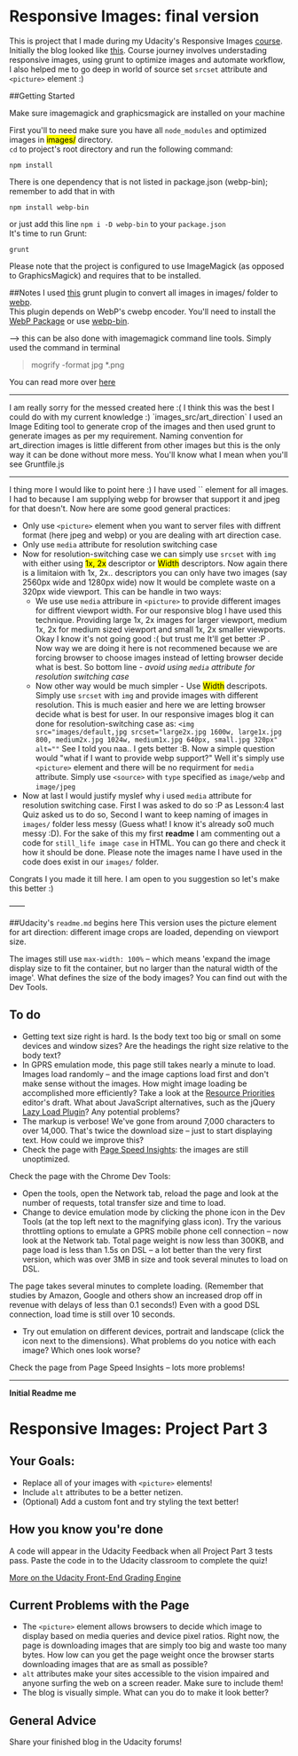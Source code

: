# Responsive Images: final version #
This is project that I made during my Udacity's Responsive Images [course](https://www.udacity.com/course/responsive-images--ud882). Initially the blog looked like [this](http://udacity.github.io/responsive-images/downloads/RI-Project-Part-1-Start.zip).
Course journey involves understading responsive images, using grunt to optimize images and automate workflow, I also helped me to go deep in world of  source set `srcset` attribute and `<picture>` element :)

##Getting Started

Make sure imagemagick and graphicsmagick are installed on your machine

First you'll to need make sure you have all `node_modules` and optimized images in <mark>images/</mark> directory.  
`cd` to project's root directory and run the following command:  
```
npm install
```  
There is one dependency that is not listed in package.json (webp-bin); remember to add that in with  
```
npm install webp-bin
```  
or just add this line `npm i -D webp-bin` to your `package.json`  
It's time to run Grunt:  
```
grunt
```
  
Please note that the project is configured to use ImageMagick (as opposed to GraphicsMagick) and requires that to be installed.




##Notes
I used [this](https://github.com/somerandomdude/grunt-webp) grunt plugin to convert all images in images/ folder to [webp](https://developers.google.com/speed/webp/).  
This plugin depends on WebP's cwebp encoder. You'll need to install the [WebP Package](https://developers.google.com/speed/webp/download) or use [webp-bin](https://github.com/yuanyan/node-webp-bin).

--> this can be also done with imagemagick command line tools. Simply used the command in terminal
>mogrify -format jpg *.png

You can read more over [here](http://www.imagemagick.org/script/mogrify.php)

<hr>
I am really sorry for the messed created here :( I think this was the best I could do with my current knowledge :)
`images_src/art_direction` I used an Image Editing tool to generate crop of the images and then used grunt to generate images as per my requirement. Naming convention for art_direction images is little different from other images but this is the only way it can be done without more mess. You'll know what I mean when you'll see Gruntfile.js  
<hr>
I thing more I would like to point here :)  
I have used `<picture>` element for all images. I had to because I am supplying webp for browser that support it and jpeg for that doesn't.  
Now here are some good general practices:  
  
  
* Only use `<picture>` element when you want to server files with diffrent format (here jpeg and webp) or you are dealing with art direction case.  
* Only use `media` attribute for resolution switching case
* Now for resolution-switching case we can simply use `srcset` with `img` with either using <mark>1x, 2x</mark> descriptor or <mark>Width</mark> descriptors. Now again there is a limitaion with 1x, 2x.. descriptors you can only have two images (say 2560px wide and 1280px wide) now It would be complete waste on a 320px wide viewport. This can be handle in two ways:  
	* We use use `media` attribure in `<picture>` to provide different images for diffrent viewport width. For our responsive blog I have used this technique. Providing large 1x, 2x images for larger viewport, medium 1x, 2x for medium sized viewport and small 1x, 2x smaller viewports. Okay I know it's not going good :( but trust me It'll get better :P . Now way we are doing it here is not recommened because we are forcing browser to choose images instead of letting browser decide what is best. So bottom line - *avoid using `media` attribute for resolution switching case*  
	* Now other way would be much simpler - Use <mark>Width</mark> descripots. Simply use `srcset` with `img` and provide images with different resolution. This is much easier and here we are letting browser decide what is best for user. In our responsive images blog it can done for resolution-switching case as: `<img src="images/default,jpg srcset="large2x.jpg 1600w, large1x.jpg 800, medium2x.jpg 1024w, medium1x.jpg 640px, small.jpg 320px" alt=""` See I told you naa.. I gets better :B. Now a simple question would "what if I want to provide webp support?" Well it's simply use `<picture>` element and there will be no requirment for `media` attribute. Simply use `<source>` with `type` specified as `image/webp` and `image/jpeg`  
* Now at last I would justify myslef why i used `media` attribute for resolution switching case. First I was asked to do so :P as Lesson:4 last Quiz asked us to do so, Second I want to keep naming of images in `images/` folder less messy (Guess what! I know it's already so0 much messy :D). For the sake of this my first **readme** I am commenting out a code for `still_life image case` in HTML. You can go there and check it how it should be done. Please note the images name I have used in the code does exist in our `images/` folder.

Congrats I you made it till here. I am open to you suggestion so let's make this better :)

——



##Udacity's `readme.md` begins here
This version uses the picture element for art direction: different image crops are loaded, depending on viewport size.

The images still use `max-width: 100%` – which means 'expand the image display size to fit the container, but no larger than the natural width of the image'. What defines the size of the body images? You can find out with the Dev Tools.

## To do ##

* Getting text size right is hard. Is the body text too big or small on some devices and window sizes? Are the headings the right size relative to the body text?
* In GPRS emulation mode, this page still takes nearly a minute to load. Images load randomly – and the image captions load first and don't make sense without the images. How might image loading be accomplished more efficiently? Take a look at the [Resource Priorities](https://dvcs.w3.org/hg/webperf/raw-file/tip/specs/ResourcePriorities/Overview.html#attr-lazyload) editor's draft. What about JavaScript alternatives, such as the jQuery [Lazy Load Plugin](http://www.appelsiini.net/projects/lazyload)? Any potential problems?
* The markup is verbose! We've gone from around 7,000 characters to over 14,000. That's twice the download size – just to start displaying text. How could we improve this?
* Check the page with [Page Speed Insights](https://developers.google.com/speed/pagespeed/insights/?url=http%3A%2F%2Fudacity.github.io%2Fresponsive-images%2Fproject%2Ffinal%2F&tab=mobile): the images are still unoptimized.

Check the page with the Chrome Dev Tools:

* Open the tools, open the Network tab, reload the page and look at the number of requests, total transfer size and time to load.
* Change to device emulation mode by clicking the phone icon in the Dev Tools (at the top left next to the magnifying glass icon). Try the various throttling options to emulate a GPRS mobile phone cell connection – now look at the Network tab. Total page weight is now less than 300KB, and page load is less than 1.5s on DSL – a lot better than the very first version, which was over 3MB in size and took several minutes to load on DSL.

The page takes several minutes to complete loading. (Remember that studies by Amazon, Google and others show an increased drop off in revenue with delays of less than 0.1 seconds!) Even with a good DSL connection, load time is still over 10 seconds.
* Try out emulation on different devices, portrait and landscape (click the icon next to the dimensions). What problems do you notice with each image? Which ones look worse?

Check the page from Page Speed Insights – lots more problems!



-----------------------------------------------------
**Initial Readme me**
# Responsive Images: Project Part 3 #

## Your Goals: ##

* Replace all of your images with `<picture>` elements!
* Include `alt` attributes to be a better netizen.
* (Optional) Add a custom font and try styling the text better!

## How you know you're done ##

A code will appear in the Udacity Feedback when all Project Part 3 tests pass. Paste the code in to the Udacity classroom to complete the quiz!

[More on the Udacity Front-End Grading Engine](https://github.com/udacity/frontend-grading-engine)

## Current Problems with the Page ##

* The `<picture>` element allows browsers to decide which image to display based on media queries and device pixel ratios. Right now, the page is downloading images that are simply too big and waste too many bytes. How low can you get the page weight once the browser starts downloading images that are as small as possible?
* `alt` attributes make your sites accessible to the vision impaired and anyone surfing the web on a screen reader. Make sure to include them!
* The blog is visually simple. What can you do to make it look better?

## General Advice ##

Share your finished blog in the Udacity forums!
